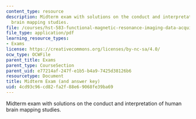 ```yaml
---
content_type: resource
description: Midterm exam with solutions on the conduct and interpretation of human
  brain mapping studies.
file: /courses/hst-583-functional-magnetic-resonance-imaging-data-acquisition-and-analysis-fall-2008/4cd93c96cd82fa2f88e69068fe39ba69_midterm_soln.pdf
file_type: application/pdf
learning_resource_types:
- Exams
license: https://creativecommons.org/licenses/by-nc-sa/4.0/
ocw_type: OCWFile
parent_title: Exams
parent_type: CourseSection
parent_uid: e77214af-247f-e1b5-b4a9-7425d38126b6
resourcetype: Document
title: Midterm Exam (and answer key)
uid: 4cd93c96-cd82-fa2f-88e6-9068fe39ba69
---
```

Midterm exam with solutions on the conduct and interpretation of human brain mapping studies.